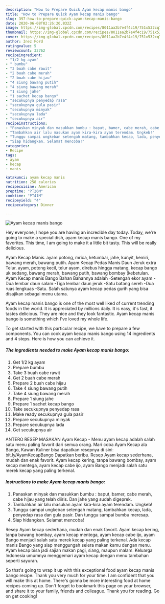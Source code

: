 ```yaml
---
description: "How to Prepare Quick Ayam kecap manis bango"
title: "How to Prepare Quick Ayam kecap manis bango"
slug: 397-how-to-prepare-quick-ayam-kecap-manis-bango
date: 2020-06-08T02:26:20.832Z
image: https://img-global.cpcdn.com/recipes/8011aa2b7e4f4c19/751x532cq70/ayam-kecap-manis-bango-foto-resep-utama.jpg
thumbnail: https://img-global.cpcdn.com/recipes/8011aa2b7e4f4c19/751x532cq70/ayam-kecap-manis-bango-foto-resep-utama.jpg
cover: https://img-global.cpcdn.com/recipes/8011aa2b7e4f4c19/751x532cq70/ayam-kecap-manis-bango-foto-resep-utama.jpg
author: Inez Ford
ratingvalue: 5
reviewcount: 32762
recipeingredient:
- "1/2 kg ayam"
- " bumbu"
- "3 buah cabe rawit"
- "2 buah cabe merah"
- "2 buah cabe hijau"
- "4 siung bawang putih"
- "4 siung bawang merah"
- "1 siung jahe"
- "1 sachet kecap bango"
- "secukupnya penyedap rasa"
- "secukupnya gula pasir"
- "secukupnya minyak"
- "secukupnya lada"
- "secukupnya air"
recipeinstructions:
- "Panaskan minyak dan masukkan bumbu : baput, bamer, cabe merah, cabe hijau yang telah diiris. Dan jahe yang sudah digeprek."
- "Tambahkan air lalu masukan ayam kira-kira ayam terendam. Ungkeb!"
- "Tunggu sampai ungkeban setengah matang, tambahkan kecap, lada, penyedap rasa dan gula pasir. Dan tunggu sampai bumbu meresap."
- "Siap hidangkan. Selamat mencoba!"
categories:
- Recipe
tags:
- ayam
- kecap
- manis

katakunci: ayam kecap manis 
nutrition: 258 calories
recipecuisine: American
preptime: "PT26M"
cooktime: "PT41M"
recipeyield: "4"
recipecategory: Dinner

---
```



![Ayam kecap manis bango](https://img-global.cpcdn.com/recipes/8011aa2b7e4f4c19/751x532cq70/ayam-kecap-manis-bango-foto-resep-utama.jpg)

Hey everyone, I hope you are having an incredible day today. Today, we're going to make a special dish, ayam kecap manis bango. One of my favorites. This time, I am going to make it a little bit tasty. This will be really delicious.

Ayam Kecap Manis. ayam potong, mrica, ketumbar, jahe, kunyit, kemiri, bawang merah, bawang putih. Ayam Kecap Pedas Manis Daun Jeruk extra Telur. ayam, potong kecil, telur ayam, direbus hingga matang, kecap bango uk sedang, bawang merah, bawang putih, bawang bombay (kebetulan. Ayam Kecap manis Bango Bahan Bahannya adalah -Setengah ekor ayam -Dua lembar daun salam -Tiga lembar daun jeruk -Satu batang sereh -Dua ruas lengkuas -Satu. Salah satunya ayam kecap pedas gurih yang bisa disajikan sebagai menu utama.

Ayam kecap manis bango is one of the most well liked of current trending foods in the world. It is appreciated by millions daily. It is easy, it's fast, it tastes delicious. They are nice and they look fantastic. Ayam kecap manis bango is something which I've loved my whole life.


To get started with this particular recipe, we have to prepare a few components. You can cook ayam kecap manis bango using 14 ingredients and 4 steps. Here is how you can achieve it.

<!--inarticleads1-->

##### The ingredients needed to make Ayam kecap manis bango:

1. Get 1/2 kg ayam
1. Prepare  bumbu
1. Take 3 buah cabe rawit
1. Get 2 buah cabe merah
1. Prepare 2 buah cabe hijau
1. Take 4 siung bawang putih
1. Take 4 siung bawang merah
1. Prepare 1 siung jahe
1. Prepare 1 sachet kecap bango
1. Take secukupnya penyedap rasa
1. Make ready secukupnya gula pasir
1. Prepare secukupnya minyak
1. Prepare secukupnya lada
1. Get secukupnya air


ANTERO RESEP MASAKAN Ayam Kecap - Menu ayam kecap adalah salah satu menu paling favorit dari semua orang. Mari coba Ayam Kecap ala Bango, Kawan Kuliner bisa dapatkan resepnya di sini: bit.ly/AyamKecapBango Dapatkan beribu. Resep Ayam kecap sederhana, mudah dan enak favorit. Ayam kecap kering, tanpa bawang bombay, ayam kecap mentega, ayam kecap cabe ijo, ayam Bango menjadi salah satu merek kecap yang paling terkenal. 

<!--inarticleads2-->

##### Instructions to make Ayam kecap manis bango:

1. Panaskan minyak dan masukkan bumbu : baput, bamer, cabe merah, cabe hijau yang telah diiris. Dan jahe yang sudah digeprek.
1. Tambahkan air lalu masukan ayam kira-kira ayam terendam. Ungkeb!
1. Tunggu sampai ungkeban setengah matang, tambahkan kecap, lada, penyedap rasa dan gula pasir. Dan tunggu sampai bumbu meresap.
1. Siap hidangkan. Selamat mencoba!


Resep Ayam kecap sederhana, mudah dan enak favorit. Ayam kecap kering, tanpa bawang bombay, ayam kecap mentega, ayam kecap cabe ijo, ayam Bango menjadi salah satu merek kecap yang paling terkenal. Ada kecap manis Bango yang siap menggungah selera makan kamu dengan menu. Ayam kecap bisa jadi sajian makan pagi, siang, maupun malam. Keluarga Indonesia umumnya menggemari ayam kecap dengan menu tambahan seperti sayuran. 

So that's going to wrap it up with this exceptional food ayam kecap manis bango recipe. Thank you very much for your time. I am confident that you will make this at home. There's gonna be more interesting food at home recipes coming up. Don't forget to bookmark this page on your browser, and share it to your family, friends and colleague. Thank you for reading. Go on get cooking!
